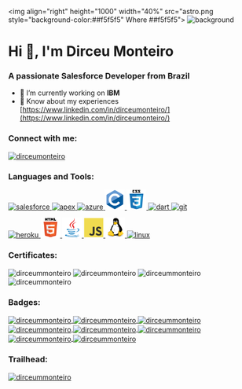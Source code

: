 <img align="right"  height="1000" width="40%" src="astro.png style="background-color:##f5f5f5" Where ##f5f5f5">
![ background ]("astro.png")

<div >
<h1 align="left">Hi 👋, I'm Dirceu Monteiro</h1>
<h3 align="left">A passionate Salesforce
    Developer from Brazil</h3>
    
- 🔭 I’m currently working on **IBM** 
- 📄 Know about my experiences  [https://www.linkedin.com/in/dirceumonteiro/](https://www.linkedin.com/in/dirceumonteiro/) 
<h3 align="left">
Connect with me:</h3>
<p align="left">
<a href="https://linkedin.com/in/dirceumonteiro" target="blank">
<img align="center"
             src="https://raw.githubusercontent.com/rahuldkjain/github-profile-readme-generator/master/src/images/icons/Social/linked-in-alt.svg"
             alt="dirceumonteiro" height="30" width="40" />
</a>
</p>
 
 
 
<h3 align="left">Languages
   and Tools:</h3>
<p gn="left">
<a href="https://www.salesforce.com/" target="_blank" rel="noreferrer">
<img
      src="https://logodownload.org/wp-content/uploads/2020/04/salesforce-logo.png"
      alt="salesforce" width="40"
      height="40" />
</a>
<a href="https://developer.salesforce.com/docs/atlas.en-us.apexcode.meta/apexcode/apex_intro_what_is_apex.htm" target="_blank" rel="noreferrer">
<img
      src="https://www.opencodez.com/wp-content/uploads/2018/04/Learning-Apex-Salesforce.png"
      alt="apex" width="40"
      height="40" />
</a>
<a href="https://azure.microsoft.com/en-in/" target="_blank" rel="noreferrer">
<img
      src="https://www.vectorlogo.zone/logos/microsoft_azure/microsoft_azure-icon.svg"
      alt="azure" width="40"
      height="40" />
</a>
<a href="https://www.cprogramming.com/" target="_blank" rel="noreferrer">
<img
      src="https://raw.githubusercontent.com/devicons/devicon/master/icons/c/c-original.svg"
      alt="c" width="40"
      height="40" />
</a>
<a href="https://www.w3schools.com/css/" target="_blank" rel="noreferrer">
<img
      src="https://raw.githubusercontent.com/devicons/devicon/master/icons/css3/css3-original-wordmark.svg"
      alt="css3" width="40" height="40" />
</a>
<a href="https://dart.dev" target="_blank" rel="noreferrer">
<img
      src="https://www.vectorlogo.zone/logos/dartlang/dartlang-icon.svg" alt="dart" width="40"
      height="40" />
</a>
<a href="https://git-scm.com/" target="_blank" rel="noreferrer">
<img
          src="https://www.vectorlogo.zone/logos/git-scm/git-scm-icon.svg" alt="git" width="40"
          height="40" />
</a>

<a
   href="https://heroku.com" target="_blank" rel="noreferrer">
<img
      src="https://www.vectorlogo.zone/logos/heroku/heroku-icon.svg" alt="heroku" width="40"
      height="40" />
</a>
<a href="https://www.w3.org/html/" target="_blank" rel="noreferrer">
<img
      src="https://raw.githubusercontent.com/devicons/devicon/master/icons/html5/html5-original-wordmark.svg"
      alt="html5" width="40" height="40" />
</a>
<a href="https://www.java.com" target="_blank" rel="noreferrer">
<img
      src="https://raw.githubusercontent.com/devicons/devicon/master/icons/java/java-original.svg"
      alt="java"
      width="40" height="40" />
</a>
<a href="https://developer.mozilla.org/en-US/docs/Web/JavaScript"
   target="_blank" rel="noreferrer">
<img
      src="https://raw.githubusercontent.com/devicons/devicon/master/icons/javascript/javascript-original.svg"
      alt="javascript" width="40" height="40" />
</a>
<a href="https://www.linux.org/" target="_blank"
   rel="noreferrer">
<img
      src="https://raw.githubusercontent.com/devicons/devicon/master/icons/linux/linux-original.svg"
      alt="linux"
      width="40" height="40" />
</a>
<a href="https://success.copado.com/s/" target="_blank"
   rel="noreferrer">
<img
      src="https://res.cloudinary.com/crunchbase-production/image/upload/c_lpad,f_auto,q_auto:eco,dpr_1/tcxj8zcyoacn908i14z2"
      alt="linux"
      width="40" height="40" />
</a>
</a>
</p>
<h3 align="left">Certificates:</h3>
<p>
<img align="center"
   src="https://salesforceemily.com/wp-content/uploads/2022/09/2022-08_Badge_SF-Certified_Associate_High-Res.png"
   alt="dirceummonteiro" width="40" height="40" />
<img align="center"
   src="https://developer.salesforce.com/resources2/certification-site/images/Certifications-logo/Administrator.png"
   alt="dirceummonteiro" width="40" height="40" />
<img align="center"
   src="https://developer.salesforce.com/resources2/certification-site/images/Certifications-logo/Platform-App-Builder.png"
   alt="dirceummonteiro" width="40" height="40" />
<img align="center"
   src="https://www.oktana.com/wp-content/uploads/2021/10/Platform-Developer-I-1024x1004.png"
   alt="dirceummonteiro" width="40" height="40" />
</p>
 
<h3 align="left">Badges:</h3>
<p>
<a href="https://trailblazer.me/id/dmonteiro10" target="_blank" rel="noreferrer">
<img align="center"
      src="https://res.cloudinary.com/hy4kyit2a/f_auto,fl_lossy,q_70/learn/superbadges/superbadge_apex/2d3426c48dc056fd5c083ecb5cb66a56_badge.png"
      alt="dirceummonteiro" width="40" height="40" />
</a>
<a href="https://www.credly.com/badges/e57caab7-0f80-4067-9380-139e20d06938/public_url"
   target="_blank" rel="noreferrer">
<img align="center"
      src="https://images.credly.com/size/340x340/images/6fa4f7f3-0cae-4909-8524-b496bf0c5a76/Telecom-Industry-Jumpstart.png"
      alt="dirceummonteiro" width="40" height="40" />
</a>
<a href="https://www.credly.com/badges/f400f79d-485b-494c-bf6f-075f672a0594/public_url"
   target="_blank" rel="noreferrer">
<img align="center"
      src="https://images.credly.com/size/340x340/images/229f3133-b44f-4d2d-8d24-ee79fe7278a9/People-Skills-Resiliency.png"
      alt="dirceummonteiro" width="40" height="40" />
</a>
<a href="https://www.credly.com/badges/2a3f32d2-2d9a-4767-8c13-dccd7d251eec/public_url"
   target="_blank" rel="noreferrer">
<img align="center"
      src="https://images.credly.com/size/110x110/images/bc08972c-3c7d-4b99-82a0-c94bcca36674/Badges_v8-07_Practitioner.png"
      alt="dirceummonteiro" width="40" height="40" />
</a>    
<a href="https://www.credly.com/badges/4e05e973-3ab6-411f-aa16-10928dbbb75e/public_url"
   target="_blank" rel="noreferrer">
<img align="center"
      src="https://images.credly.com/size/340x340/images/a972f054-be07-4845-85c7-95c8d11852f5/IBM-Agile-Explorer.png"
      alt="dirceummonteiro" width="40" height="40" />
</a>
 <a href="https://www.credly.com/badges/f6209b55-4b4e-4deb-af8b-c5a62180221e/public_url"
   target="_blank" rel="noreferrer">
<img align="center"
      src="https://images.credly.com/size/340x340/images/29869d62-c388-41cd-a5b2-be4edec88743/image.png"
      alt="dirceummonteiro" width="40" height="40" />
</a>
 <a href="https://www.credly.com/badges/bcb4dfce-f89d-4b91-9061-dd90a3d34480/public_url"
   target="_blank" rel="noreferrer">
<img align="center"
      src="https://images.credly.com/size/340x340/images/fb718a87-6d0d-4a6d-8068-677f1bec78f2/IBM_Garage_Essentials.png"
      alt="dirceummonteiro" width="40" height="40" />
</a>
 <a href="https://www.credly.com/badges/bcb4dfce-f89d-4b91-9061-dd90a3d34480/public_url"
   target="_blank" rel="noreferrer">
<img align="center"
      src="https://images.credly.com/size/340x340/images/fb718a87-6d0d-4a6d-8068-677f1bec78f2/IBM_Garage_Essentials.png"
      alt="dirceummonteiro" width="40" height="40" />
</a>
</p>
 <h3 align="left">
    Trailhead:</h3>
 <a
       href="https://trailblazer.me/id/dmonteiro10"
       target="_blank" rel="noreferrer">
<img align="center"
          src="https://trailhead.salesforce.com/assets/trailhead-og-flogo-eb71bb74c099e270bc2c746649355f1693672d1450cee152facd0de9d6da065d.png"
          alt="dirceummonteiro" width="40" height="40" />
</a>
</div>
